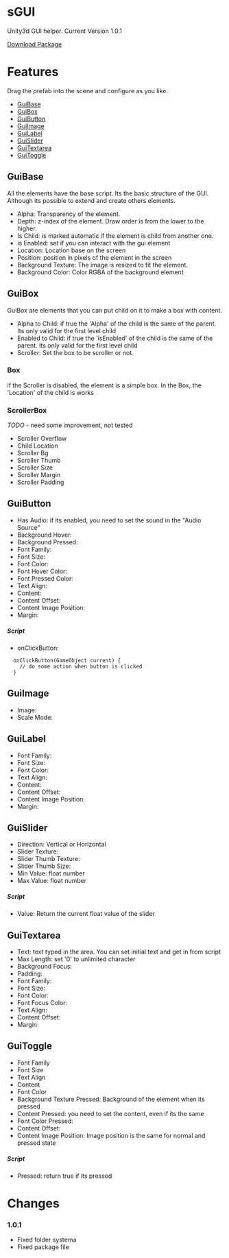 sGUI
====

Unity3d GUI helper.
Current Version 1.0.1

[Download Package](https://github.com/sharbelfs/sGUI/raw/master/sGui-1.0.1.unitypackage)


Features
====

Drag the prefab into the scene and configure as you like.

* [GuiBase](#guibase)
* [GuiBox](#guibox)
* [GuiButton](#guibutton)
* [GuiImage](#guiimage)
* [GuiLabel](#guilabel)
* [GuiSlider](#guislider)
* [GuiTextarea](#guitextarea)
* [GuiToggle](#guitoggle)


## GuiBase

All the elements have the base script. Its the basic structure of the GUI.
Although its possible to extend and create others elements.

* Alpha: Transparency of the element.
* Depth: z-index of the element. Draw order is from the lower to the higher.
* Is Child: is marked automatic if the element is child from another one.
* is Enabled: set if you can interact with the gui element
* Location: Location base on the screen
* Position: position in pixels of the element in the screen
* Background Texture: The image is resized to fit the element.
* Background Color: Color RGBA of the background element



## GuiBox

GuiBox are elements that you can put child on it to make a box with content.


* Alpha to Child: if true the 'Alpha' of the child is the same of the parent. Its only valid for the first level child
* Enabled to Child: if true the 'isEnabled' of the child is the same of the parent. Its only valid for the first level child
* Scroller: Set the box to be scroller or not.


### Box

if the Scroller is disabled, the element is a simple box.
In the Box, the 'Location' of the child is works


### ScrollerBox

*TODO* - need some improvement, not tested

* Scroller Overflow
* Child Location
* Scroller Bg
* Scroller Thumb
* Scroller Size
* Scroller Margin
* Scroller Padding


## GuiButton

* Has Audio: if its enabled, you need to set the sound in the "Audio Source"
* Background Hover:
* Background Pressed:
* Font Family:
* Font Size:
* Font Color:
* Font Hover Color:
* Font Pressed Color:
* Text Align:
* Content:
* Content Offset:
* Content Image Position:
* Margin:

##### Script

* onClickButton: 

```
  onClickButton(GameObject current) {
    // do some action when button is clicked
  }
```


## GuiImage

* Image:
* Scale Mode:


## GuiLabel

* Font Family:
* Font Size:
* Font Color:
* Text Align:
* Content:
* Content Offset:
* Content Image Position:
* Margin:


## GuiSlider

* Direction: Vertical or Horizontal
* Slider Texture:
* Slider Thumb Texture:
* Slider Thumb Size:
* Min Value: float number
* Max Value: float number

##### Script

* Value: Return the current float value of the slider


## GuiTextarea

* Text: text typed in the area. You can set initial text and get in from script
* Max Length: set '0' to unlimited character
* Background Focus:
* Padding:
* Font Family:
* Font Size:
* Font Color:
* Font Focus Color:
* Text Align:
* Content Offset:
* Margin:

## GuiToggle

* Font Family
* Font Size
* Text Align
* Content
* Font Color
* Background Texture Pressed: Background of the element when its pressed
* Content Pressed: you need to set the content, even if its the same
* Font Color Pressed:
* Content Offset:
* Content Image Position: Image position is the same for normal and pressed state

##### Script

* Pressed: return true if its pressed



Changes
====

### 1.0.1

* Fixed folder systema
* Fixed package file
